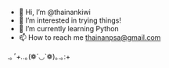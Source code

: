 - 👋 Hi, I’m @thainankiwi
- 👀 I’m interested in trying things!
- 🌱 I’m currently learning Python
- 📫 How to reach me thainanpsa@gmail.com


.｡*ﾟ+.*.｡(❁´◡`❁)｡.｡:+
